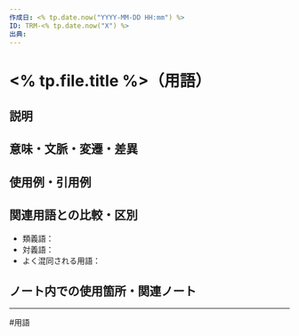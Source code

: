 ```yaml
---
作成日: <% tp.date.now("YYYY-MM-DD HH:mm") %>
ID: TRM-<% tp.date.now("X") %>
出典:
---
```


# <% tp.file.title %>（用語）

## 説明


## 意味・文脈・変遷・差異


## 使用例・引用例


## 関連用語との比較・区別

- 類義語：
- 対義語：
- よく混同される用語：

## ノート内での使用箇所・関連ノート


---
#用語 